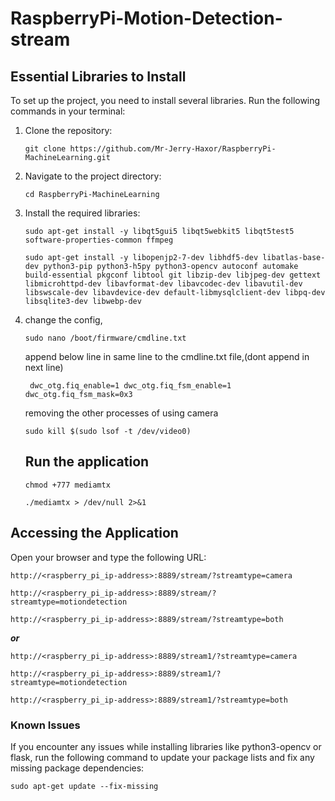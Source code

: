 # RaspberryPi-Motion-Detection-stream

## Essential Libraries to Install

To set up the project, you need to install several libraries. Run the following commands in your terminal:

1. Clone the repository:

   ```
   git clone https://github.com/Mr-Jerry-Haxor/RaspberryPi-MachineLearning.git
   ```
2. Navigate to the project directory:

   ```
   cd RaspberryPi-MachineLearning
   ```
3. Install the required libraries:

   ```
   sudo apt-get install -y libqt5gui5 libqt5webkit5 libqt5test5 software-properties-common ffmpeg
   ```

   ```
   sudo apt-get install -y libopenjp2-7-dev libhdf5-dev libatlas-base-dev python3-pip python3-h5py python3-opencv autoconf automake build-essential pkgconf libtool git libzip-dev libjpeg-dev gettext libmicrohttpd-dev libavformat-dev libavcodec-dev libavutil-dev libswscale-dev libavdevice-dev default-libmysqlclient-dev libpq-dev libsqlite3-dev libwebp-dev
   ```
4. change the config,

   ```
   sudo nano /boot/firmware/cmdline.txt
   ```

   append below line in same line to the cmdline.txt file,(dont append in next line)

   ```
    dwc_otg.fiq_enable=1 dwc_otg.fiq_fsm_enable=1 dwc_otg.fiq_fsm_mask=0x3
   ```

   removing the other processes of using camera

   ```
   sudo kill $(sudo lsof -t /dev/video0)
   ```

   ## Run the application


   ```
   chmod +777 mediamtx
   ```

   ```
   ./mediamtx > /dev/null 2>&1
   ```

## Accessing the Application

 Open your browser and type the following URL:

```
http://<raspberry_pi_ip-address>:8889/stream/?streamtype=camera
```

```
http://<raspberry_pi_ip-address>:8889/stream/?streamtype=motiondetection
```

```
http://<raspberry_pi_ip-address>:8889/stream/?streamtype=both
```

***or***

```
http://<raspberry_pi_ip-address>:8889/stream1/?streamtype=camera
```

```
http://<raspberry_pi_ip-address>:8889/stream1/?streamtype=motiondetection
```

```
http://<raspberry_pi_ip-address>:8889/stream1/?streamtype=both
```


### Known Issues

If you encounter any issues while installing libraries like python3-opencv or flask, run the following command to update your package lists and fix any missing package dependencies:

```
sudo apt-get update --fix-missing
```

